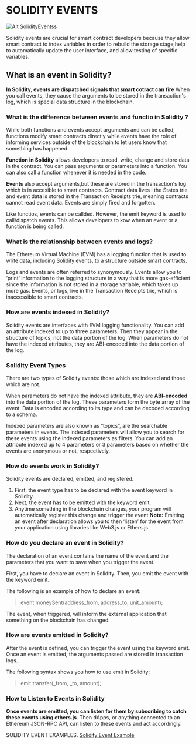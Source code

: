 # SOLIDITY EVENTS

![Alt SolidityEventss](https://media1.tenor.com/images/072d017be8066e91fe0019738acb6c69/tenor.gif?itemid=27572264)

Solidity events are crucial for smart contract developers because they allow smart contract to index variables in order to rebuild the storage stage,help to automatically update the user interface, and allow testing of specific variables.

## What is an event in Solidity?

**In Solidity, events are dispatched signals that smart cotract can fire** When you call events, they cause the arguments to be stored in the transaction's log, which is special data structure in the blockchain.

### What is the difference between events and functio in Solidity ?

While both functions and events accept arguments and can be called, functions modify smart contracts directly while events have the role of informing services outside of the blockchain to let users know that something has happened.

**Function in Solidity** allows developers to read, write, change and store data in the contract. You can pass arguments or parameters into a function. You can also call a function whenever it is needed in the code.

**Events** also accept arguments,but these are stored in the transaction's log which is in accesible to smart contracts. Contract data lives i the States trie and event data is stored in the Transaction Receipts trie, meaning contracts cannot read event data. 
Events are simply fired and forgotten.

Like functios, events can be callded. However, the emit keyword is used to call/dispatch events. This allows developers to kow when an event or a function is being called.

### What is the relationship between events and logs? 
The Ethereum Virtual Machine (EVM) has a logging function that is used to write data, including Solidity events, to a structure outside smart contracts. 

Logs and events are often referred to synonymously. Events allow you to ‘print’ information to the logging structure in a way that is more gas-efficient since the information is not stored in a storage variable, which takes up more gas. Events, or logs, live in the Transaction Receipts trie, which is inaccessible to smart contracts. 

### How are events indexed in Solidity?
Solidity events are interfaces with EVM logging functionality. You can add an attribute indexed to up to three parameters. Then they appear in the structure of topics, not the data portion of the log. When parameters do not have the indexed attributes, they are ABI-encoded into the data portion of the log.

### Solidity Event Types
There are two types of Solidity events: those which are indexed and those which are not. 

When parameters do not have the indexed attribute, they are **ABI-encoded** into the data portion of the log. These parameters form the byte array of the event. Data is encoded according to its type and can be decoded according to a schema. 

Indexed parameters are also known as “topics”, are the searchable parameters in events. The indexed parameters will allow you to search for these events using the indexed parameters as filters. You can add an attribute indexed up to 4 parameters or 3 parameters based on whether the events are anonymous or not, respectively. 

### How do events work in Solidity?
Solidity events are declared, emitted, and registered.

1. First, the event type has to be declared with the event keyword in Solidity. 
2. Next, the event has to be emitted with the keyword emit.
3. Anytime something in the blockchain changes, your program will automatically register this change and trigger the event 
**Note:** Emitting an event after declaration allows you to then ‘listen’ for the event from your application using libraries like Web3.js or Ethers.js. 

### How do you declare an event in Solidity?
The declaration of an event contains the name of the event and the parameters that you want to save when you trigger the event.

First, you have to declare an event in Solidity. Then, you emit the event with the keyword emit. 

The following is an example of how to declare an event: 



>event moneySent(address_from, address_to, unit_amount); 

The event, when triggered, will inform the external application that something on the blockchain has changed.

### How are events emitted in Solidity?
After the event is defined, you can trigger the event using the keyword emit. Once an event is emitted, the arguments passed are stored in transaction logs. 

The following syntax shows you how to use emit in Solidity:



>emit transfer(_from, _to, amount);

### How to Listen to Events in Solidity
**Once events are emitted, you can listen for them by subscribing to catch these events using ethers.js**. Then dApps, or anything connected to an Ethereum JSON-RPC API, can listen to these events and act accordingly.

SOLIDITY EVENT EXAMPLES.
[Solidity Event Example]()